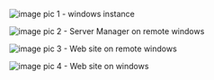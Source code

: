 ![image](https://github.com/LytvKhai/Labs/assets/145440852/39798c69-c0dc-41c7-941e-e3a8bb55c123)
pic 1 - windows instance

![image](https://github.com/LytvKhai/Labs/assets/145440852/b879870e-2430-4a2b-8c24-b4f44d3b4cee)
pic 2 - Server Manager on remote windows

![image](https://github.com/LytvKhai/Labs/assets/145440852/8d45f58f-d92d-402e-a2e4-c3802d0fb717)
pic 3 - Web site on remote windows

![image](https://github.com/LytvKhai/Labs/assets/145440852/d05cbc10-a8cc-4741-94f0-ddb234063d42)
pic 4 - Web site on windows



